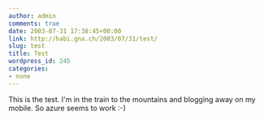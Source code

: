 ```yaml
---
author: admin
comments: true
date: 2003-07-31 17:38:45+00:00
link: http://habi.gna.ch/2003/07/31/test/
slug: test
title: Test
wordpress_id: 245
categories:
- none
---
```


This is the test. I'm in the train to the mountains and blogging away on my mobile. 
So azure seems to work :-)
